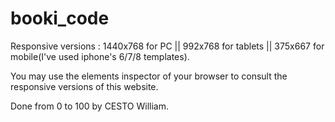 # booki_code
Responsive versions : 
    1440x768 for PC ||
    992x768 for tablets ||
    375x667 for mobile(I've used iphone's 6/7/8 templates).
    
You may use the elements inspector of your browser to consult the responsive versions of this website.

Done from 0 to 100 by CESTO William.
